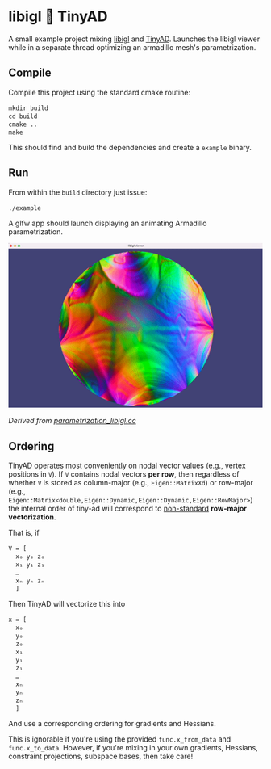 # libigl 🤝 TinyAD

A small example project mixing [libigl](https://github.com/libigl/libigl/) and
[TinyAD](https://github.com/patr-schm/TinyAD).  Launches the libigl viewer while
in a separate thread optimizing an armadillo mesh's parametrization.

## Compile

Compile this project using the standard cmake routine:

    mkdir build
    cd build
    cmake ..
    make

This should find and build the dependencies and create a `example` binary.

## Run

From within the `build` directory just issue:

    ./example

A glfw app should launch displaying an animating Armadillo parametrization.

![](armadillo.gif)

_Derived from
[parametrization_libigl.cc](https://github.com/patr-schm/TinyAD-Examples/blob/main/apps/parametrization_libigl.cc)_

## Ordering

TinyAD operates most conveniently on nodal vector values (e.g., vertex positions in `V`). If `V` contains nodal vectors **per row**, then regardless of whether `V` is stored as column-major (e.g., `Eigen::MatrixXd`) or row-major (e.g., `Eigen::Matrix<double,Eigen::Dynamic,Eigen::Dynamic,Eigen::RowMajor>`) the internal order of tiny-ad will correspond to [non-standard](https://en.wikipedia.org/wiki/Vectorization_(mathematics)) **row-major vectorization**.

That is, if
```
V = [
  x₀ y₀ z₀
  x₁ y₁ z₁
  …
  xₙ yₙ zₙ
  ]
```

Then TinyAD will vectorize this into
```
x = [
  x₀
  y₀
  z₀
  x₁
  y₁
  z₁
  …
  xₙ
  yₙ
  zₙ
  ]
```

And use a corresponding ordering for gradients and Hessians.

This is ignorable if you're using the provided `func.x_from_data` and `func.x_to_data`. However, if you're mixing in your own gradients, Hessians, constraint projections, subspace bases, then take care!
